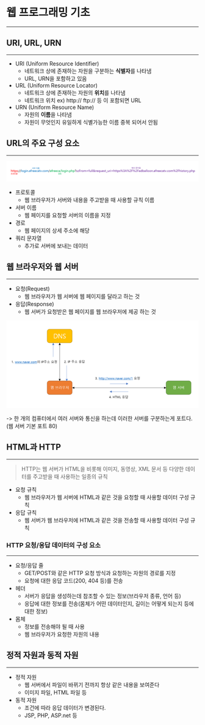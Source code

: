 # 웹 프로그래밍 기초
---

## URI, URL, URN
---

- URI (Uniform Resource Identifier)
    - 네트워크 상에 존재하는 자원을 구분하는 **식별자**를 나타냄
    - URL, URN을 포함하고 있음
- URL (Uniform Resource Locator)
    - 네트워크 상에 존재하는 자원의 **위치**를 나타냄
    - 네트워크 위치 ex) http:// ftp:// 등 이 포함되면 URL
- URN (Uniform Resource Name)
    - 자원의 **이름**을 나타냄
    - 자원이 무엇인지 유일하게 식별가능한 이름 중복 되어서 안됨

## URL의 주요 구성 요소
---

![URL](./img/s1.png)

- 프로토콜
    - 웹 브라우저가 서버와 내용을 주고받을 때 사용할 규칙 이름
- 서버 이름
    - 웹 페이지를 요청할 서버의 이름을 지정
- 경로
    - 웹 페이지의 상세 주소에 해당
- 쿼리 문자열
    - 추가로 서버에 보내는 데이터

## 웹 브라우저와 웹 서버
---

- 요청(Request)
    - 웹 브라우저가 웹 서버에 웹 페이지를 달라고 하는 것
- 응답(Response)
    - 웹 서버가 요청받은 웹 페이지를 웹 브라우저에 제공 하는 것

![request&response](./img/s2.png)

-> 한 개의 컴퓨터에서 여러 서버와 통신을 하는데 이러한 서버를 구분하는게 포트다. (웹 서버 기본 포트 80)

## HTML과 HTTP
---

> HTTP는 웹 서버가 HTML을 비롯해 이미지, 동영상, XML 문서 등 다양한 데이터를 주고받을 때 사용하는 일종의 규칙

- 요청 규칙
    - 웹 브라우저가 웹 서버에 HTML과 같은 것을 요청할 때 사용할 데이터 구성 규칙
- 응답 규칙
    - 웹 서버가 웹 브라우저에 HTML과 같은 것을 전송할 때 사용할 데이터 구성 규칙

### HTTP 요청/응답 데이터의 구성 요소
---

- 요청/응답 줄
    - GET/POST와 같은 HTTP 요청 방식과 요청하는 자원의 경로를 지정
    - 요청에 대한 응답 코드(200, 404 등)를 전송
- 헤더
    - 서버가 응답을 생성하는데 참조할 수 있는 정보(브라우저 종류, 언어 등)
    - 응답에 대한 정보를 전송(몸체가 어떤 데이터인지, 길이는 어떻게 되는지 등에 대한 정보)
- 몸체
    - 정보를 전송해야 될 때 사용
    - 웹 브라우저가 요청한 자원의 내용

## 정적 자원과 동적 자원
---

- 정적 자원
    - 웹 서버에서 파일이 바뀌기 전까지 항상 같은 내용을 보여준다
    - 이미지 파일, HTML 파일 등
- 동적 자원
    - 조건에 따라 응답 데이터가 변경된다.
    - JSP, PHP, ASP.net 등